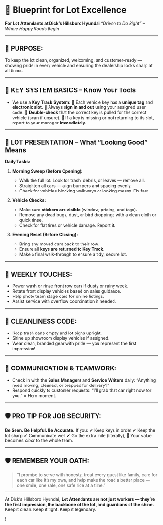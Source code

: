 # 🔧 **Blueprint for Lot Excellence**

**For Lot Attendants at Dick’s Hillsboro Hyundai**
*“Driven to Do Right” – Where Happy Roads Begin*

---

## 🌟 PURPOSE:

To keep the lot clean, organized, welcoming, and customer-ready — showing pride in every vehicle and ensuring the dealership looks sharp at all times.

---

## 🔐 **KEY SYSTEM BASICS – Know Your Tools**

* We use a **Key Track System**:
  🔹 Each vehicle key has a **unique tag** and **electronic slot**.
  🔹 Always **sign in and out** using your assigned user code.
  🔹 **Double-check** that the correct key is pulled for the correct vehicle (scan if unsure).
  🔹 If a key is missing or not returning to its slot, report to your manager **immediately**.

---

## 🚗 **LOT PRESENTATION – What “Looking Good” Means**

**Daily Tasks:**

1. **Morning Sweep (Before Opening):**

   * Walk the full lot. Look for trash, debris, or leaves — remove all.
   * Straighten all cars — align bumpers and spacing evenly.
   * Check for vehicles blocking walkways or looking messy. Fix fast.

2. **Vehicle Checks:**

   * Make sure **stickers are visible** (window, pricing, and tags).
   * Remove any dead bugs, dust, or bird droppings with a clean cloth or quick rinse.
   * Check for flat tires or vehicle damage. Report it.

3. **Evening Reset (Before Closing):**

   * Bring any moved cars back to their row.
   * Ensure all **keys are returned to Key Track**.
   * Make a final walk-through to ensure a tidy, secure lot.

---

## 📅 **WEEKLY TOUCHES:**

* Power wash or rinse front row cars if dusty or rainy week.
* Rotate front display vehicles based on sales guidance.
* Help photo team stage cars for online listings.
* Assist service with overflow coordination if needed.

---

## 🧼 **CLEANLINESS CODE:**

* Keep trash cans empty and lot signs upright.
* Shine up showroom display vehicles if assigned.
* Wear clean, branded gear with pride — you represent the first impression!

---

## 🧭 **COMMUNICATION & TEAMWORK:**

* Check in with the **Sales Managers** and **Service Writers** daily:
  “Anything need moving, cleaned, or prepped for delivery?”
* Respond quickly to customer requests:
  “I’ll grab that car right now for you.” = Hero moment.

---

## 🛡️ **PRO TIP FOR JOB SECURITY:**

**Be Seen. Be Helpful. Be Accurate.**
If you:
✔ Keep keys in order
✔ Keep the lot sharp
✔ Communicate well
✔ Go the extra mile (literally),
💼 Your value becomes *clear* to the whole team.

---

## 🛡️ REMEMBER YOUR OATH:

> “I promise to serve with honesty, treat every guest like family, care for each car like it’s my own, and help make the road a better place — one smile, one sale, one safe ride at a time.”

---

At Dick’s Hillsboro Hyundai, **Lot Attendants are not just workers — they’re the first impression, the backbone of the lot, and guardians of the shine.** Keep it clean. Keep it tight. Keep it legendary.

!
